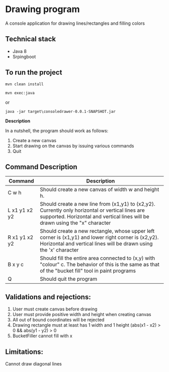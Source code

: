 # Drawing program

A console application for drawing lines/rectangles and filling colors

## Technical stack
  - Java 8
  - Srpingboot
  
  
## To run the project
  ```
  mvn clean install
  ```
  ```
  mvn exec:java
  ```
  or
  ```
  java -jar target\consoledrawer-0.0.1-SNAPSHOT.jar
   ```
    
  
__Description__

In a nutshell, the program should work as follows:
 1. Create a new canvas
 2. Start drawing on the canvas by issuing various commands
 3. Quit

## Command Description

|  Command | Description  |
| ------------ | ------------ |
|  C w h   |  Should create a new canvas of width w and height h. |
| L x1 y1 x2 y2  | Should create a new line from (x1,y1) to (x2,y2). Currently only horizontal or vertical lines are supported. Horizontal and vertical lines will be drawn using the "x" character |
|R x1 y1 x2 y2|Should create a new rectangle, whose upper left corner is (x1,y1) and lower right corner is (x2,y2). Horizontal and vertical lines will be drawn using the 'x' character|
|B x y c|Should fill the entire area connected to (x,y) with "colour" c. The behavior of this is the same as that of the "bucket fill" tool in paint programs
|Q|Should quit the program

## Validations and rejections:
1. User must create canvas before drawing
2. User must provide positive width and height when creating canvas
3. All out of bound coordinates will be rejected
4. Drawing rectangle must at least has 1 width and 1 height (abs(x1 - x2) > 0 && abs(y1 - y2) > 0
5. BucketFiller cannot fill with x


## Limitations:
Cannot draw diagonal lines
